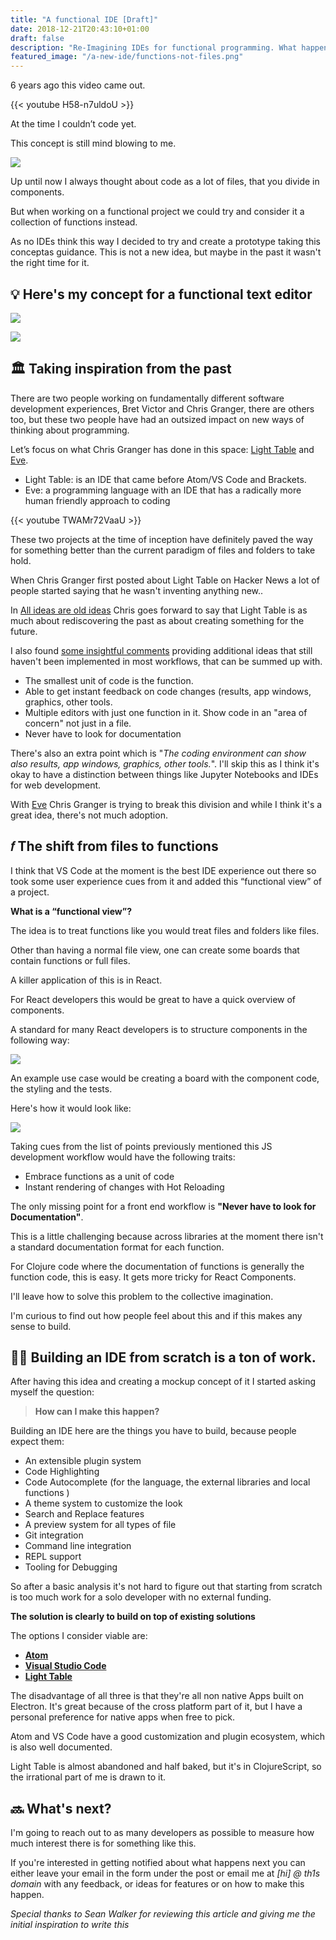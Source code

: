 ```yaml
---
title: "A functional IDE [Draft]"
date: 2018-12-21T20:43:10+01:00
draft: false
description: "Re-Imagining IDEs for functional programming. What happens when functions replace files and become the smallest unit of code."
featured_image: "/a-new-ide/functions-not-files.png"
---
```


6 years ago this video came out.

{{< youtube H58-n7uldoU >}}

At the time I couldn’t code yet.

This concept is still mind blowing to me.

![](/a-new-ide/light-table.gif)

Up until now I always thought about code as a lot of files, that you divide in components.

But when working on a functional project we could try and consider it a collection of functions instead.

As no IDEs think this way I decided to try and create a prototype taking this conceptas guidance. This is not a new idea, but maybe in the past it wasn't the right time for it.

## 💡 Here's my concept for a functional text editor

![](/a-new-ide/ide-mockup.png)

![](/a-new-ide/add-function.png)


## 🏛 Taking inspiration from the past
There are two people working on fundamentally different software development experiences, Bret Victor and Chris Granger, there are others too, but these two people have had an outsized impact on new ways of thinking about programming.

Let’s focus on what Chris Granger has done in this space: [Light Table](https://lighttable.com/) and [Eve](https://witheve.com/).

* Light Table: is an IDE that came before Atom/VS Code and Brackets.
* Eve: a programming language with an IDE that has a radically more human friendly approach to coding

{{< youtube TWAMr72VaaU >}}

These two projects at the time of inception have definitely paved the way for something better than the current paradigm of files and folders to take hold.

When Chris Granger first posted about Light Table on Hacker News a lot of people started saying that he wasn't inventing anything new..

In [All ideas are old ideas](http://www.chris-granger.com/2012/10/05/all-ideas-are-old-ideas/) Chris goes forward to say that Light Table is as much about rediscovering the past as about creating something for the future.

I also found [some insightful comments](https://news.ycombinator.com/item?id=3837202) providing additional ideas that still haven't been implemented in most workflows, that can be summed up with.

* The smallest unit of code is the function.
* Able to get instant feedback on code changes (results, app windows, graphics, other tools.
* Multiple editors with just one function in it. Show code in an "area of concern" not just in a file.
* Never have to look for documentation

There's also an extra point which is "*The coding environment can show also results, app windows, graphics, other tools.*". I'll skip this as I think it's okay to have a distinction between things like Jupyter Notebooks and IDEs for web development.

With [Eve](https://witheve.com/) Chris Granger is trying to break this division and while I think it's a great idea, there's not much adoption.

## 𝑓 The shift from files to functions

I think that VS Code at the moment is the best IDE experience out there so took some user experience cues from it and added this “functional view” of a project.

**What is a “functional view”?**

The idea is to treat functions like you would treat files and folders like files. 

Other than having a normal file view, one can create some boards that contain functions or full files.

A killer application of this is in React.

For React developers this would be great to have a quick overview of components.

A standard for many React developers is to structure components in the following way:

![](/a-new-ide/file-structure.png)

An example use case would be creating a board with the component code, the styling and the tests.

Here's how it would look like:

![](/a-new-ide/react-example.png)

Taking cues from the list of points previously mentioned this JS development workflow would have the following traits:

* Embrace functions as a unit of code
* Instant rendering of changes with Hot Reloading

The only missing point for a front end workflow is **"Never have to look for Documentation"**.

This is a little challenging because across libraries at the moment there isn't a standard documentation format for each function.

For Clojure code where the documentation of functions is generally the function code, this is easy. It gets more tricky for React Components.

I'll leave how to solve this problem to the collective imagination.

I'm curious to find out how people feel about this and if this makes any sense to build.

## 👷‍♂️ Building an IDE from scratch is a ton of work.

After having this idea and creating a mockup concept of it I started asking myself the question: 

> **How can I make this happen?**   

Building an IDE here are the things you have to build, because people expect them:

* An extensible plugin system
* Code Highlighting
* Code Autocomplete (for the language, the external libraries and local functions )
* A theme system to customize the look
* Search and Replace features
* A preview system for all types of file
* Git integration
* Command line integration
* REPL support
* Tooling for Debugging

So after a basic analysis it's not hard to figure out that starting from scratch is too much work for a solo developer with no external funding.

**The solution is clearly to build on top of existing solutions**

The options I consider viable are:

* [**Atom**](https://atom.io)
* [**Visual Studio Code**](https://code.visualstudio.com/)
* [**Light Table**](http://lighttable.com/)

The disadvantage of all three is that they're all non native Apps built on Electron. It's great because of the cross platform part of it, but I have a personal preference for native apps when free to pick.

Atom and VS Code have a good customization and plugin ecosystem, which is also well documented.

Light Table is almost abandoned and half baked, but it's in ClojureScript, so the irrational part of me is drawn to it.

## 🔜 What's next?

I'm going to reach out to as many developers as possible to measure how much interest there is for something like this. 

If you're interested in getting notified about what happens next you can either leave your email in the form under the post or email me at *[hi] @ th1s domain* with any feedback, or ideas for features or on how to make this happen.

*Special thanks to Sean Walker for reviewing this article and giving me the initial inspiration to write this*